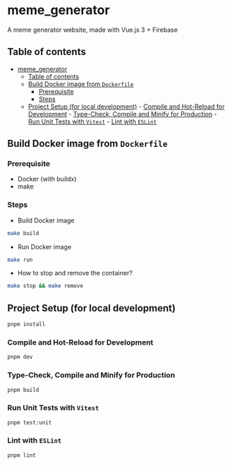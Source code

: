 # meme_generator

A meme generator website, made with Vue.js 3 + Firebase

## Table of contents

<!--toc:start-->

- [meme_generator](#memegenerator)
  - [Table of contents](#table-of-contents)
  - [Build Docker image from `Dockerfile`](#build-docker-image-from-dockerfile)
    - [Prerequisite](#prerequisite)
    - [Steps](#steps)
  - [Project Setup (for local development)](#project-setup-for-local-development) - [Compile and Hot-Reload for Development](#compile-and-hot-reload-for-development) - [Type-Check, Compile and Minify for Production](#type-check-compile-and-minify-for-production) - [Run Unit Tests with `Vitest`](#run-unit-tests-with-vitest) - [Lint with `ESLint`](#lint-with-eslint)
  <!--toc:end-->

## Build Docker image from `Dockerfile`

### Prerequisite

- Docker (with buildx)
- make

### Steps

- Build Docker image

```sh
make build
```

- Run Docker image

```sh
make run
```

- How to stop and remove the container?

```sh
make stop && make remove
```

## Project Setup (for local development)

```sh
pnpm install
```

### Compile and Hot-Reload for Development

```sh
pnpm dev
```

### Type-Check, Compile and Minify for Production

```sh
pnpm build
```

### Run Unit Tests with `Vitest`

```sh
pnpm test:unit
```

### Lint with `ESLint`

```sh
pnpm lint
```

